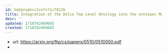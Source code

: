 ```yaml
---
id: bq5pnupkcc2vnfv7scf812k
title: Integration of the Dolce Top Level Ontology into the ontospec Methodology
desc: ''
updated: 1710782469685
created: 1710782469685
---
```


- url: https://arxiv.org/ftp/cs/papers/0510/0510050.pdf
- 